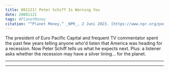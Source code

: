 ```yaml
---
title: 081121) Peter Schiff Is Warning You
date: 20081121
tags: #PlanetMoney
citation: "“Planet Money,” _NPR_, 2 Juni 2023. [https://www.npr.org/podcasts/510289/planet-money](https://www.npr.org/podcasts/510289/planet-money) (diakses 4 Juni 2023)."
---
```


The president of Euro Pacific Capital and frequent TV commentator spent the past few years telling anyone who'd listen that America was heading for a recession. Now Peter Schiff tells us what he expects next. Plus: a listener asks whether the recession may have a silver lining... for the planet.

----

----
